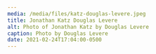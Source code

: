```yaml
---
media: /media/files/katz-douglas-levere.jpeg
title: Jonathan Katz Douglas Levere
alt: Photo of Jonathan Katz by Douglas Levere
caption: Photo by Douglas Levere
date: 2021-02-24T17:04:00-0500
---
```

